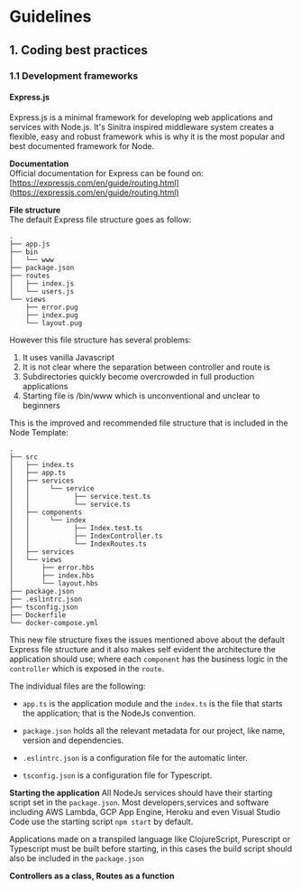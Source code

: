 # Guidelines
## 1. Coding best practices
### 1.1 Development frameworks
#### Express.js
Express.js is a minimal framework for developing web applications and services with Node.js.
It's Sinitra inspired middleware system creates a flexible, easy and robust framework whis is why it is the most popular and best documented framework for Node.

**Documentation**  
Official documentation for Express can be found on: [https://expressjs.com/en/guide/routing.html](https://expressjs.com/en/guide/routing.html)

**File structure**  
The default Express file structure goes as follow:
```
.
├── app.js
├── bin
│   └── www
├── package.json
├── routes
│   ├── index.js
│   └── users.js
└── views
    ├── error.pug
    ├── index.pug
    └── layout.pug
```
However this file structure has several problems:
1. It uses vanilla Javascript
2. It is not clear where the separation between controller and route is
3. Subdirectories quickly become overcrowded in full production applications
4. Starting file is /bin/www which is unconventional and unclear to beginners
  
This is the improved and recommended file structure that is included in the Node Template:
```
.
├── src
│   ├── index.ts
│   ├── app.ts
│   ├── services
│   │     └── service
│   │           ├── service.test.ts
│   │           └── service.ts
│   ├── components
│   │     └── index
│   │           ├── Index.test.ts
│   │           ├── IndexController.ts
│   │           └── IndexRoutes.ts
│   ├── services
│   └── views
│       ├── error.hbs
│       ├── index.hbs
│       └── layout.hbs
├── package.json
├── .eslintrc.json
├── tsconfig.json
├── Dockerfile
└── docker-compose.yml
```
This new file structure fixes the issues mentioned above about the default Express file structure and it also makes self evident the architecture the application should use; where each `component` has the business logic in the `controller` which is exposed in the `route`.

The individual files are the following:

- `app.ts` is the application module and the `index.ts` is the file that starts the application; that is the NodeJs convention.

- `package.json` holds all the relevant metadata for our project, like name, version and dependencies.  

- `.eslintrc.json` is a configuration file for the automatic linter.  

- `tsconfig.json` is a configuration file for Typescript.

**Starting the application**
All NodeJs services should have their starting script set in the `package.json`. Most developers,services and software including AWS Lambda, GCP App Engine, Heroku and even Visual Studio Code use the starting script `npm start` by default.

Applications made on a transpiled language like ClojureScript, Purescript or Typescript must be built before starting, in this cases the build script should also be included in the `package.json`

**Controllers as a class, Routes as a function**
